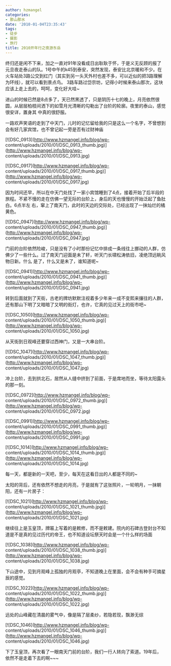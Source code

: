 ```yaml
---
author: hzmangel
categories:
- 那山那水
date: '2010-01-04T23:35:43'
tags:
- 徒步
- 摄影
- 旅行
title: 2010开年行之夜游东岳
---
```

终归还是闲不下来，加之一直对91年没看成日出耿耿于怀，于是义无反顾的报了元旦夜走泰山的队。<!--more-->1号中午的k45到泰安，突然发现，泰安比北京暖和不少。在火车站处3路公交到红门（其实到另一头天外村也差不多，可以近似的把3路理解为环线），就可以看到景点鸟。
3路车路过岱宗坊，记得小时候来泰山那次，这块应该上走上去的，呵呵，变化好大哇~

进山的时候已然是8点多了，天已然黑透了，只是阴历十七的晚上，月亮依然很圆，从层层柏枝间洒下的如雪月光清晰的勾勒出了台阶的轮廓。夜里的泰山，感觉很安详，置身其
中真的很舒服。

一路欢声笑语的走到了中天门，儿时的记忆留给我的只是这么一个名字，不曾想到会有好几家宾馆，也不曾记起一旁是否有过财神庙

[![DSC_0913](http://www.hzmangel.info/blog/wp-
content/uploads/2010/01/DSC_0913_thumb.jpg)](http://www.hzmangel.info/blog/wp-
content/uploads/2010/01/DSC_0913.jpg)

[![DSC_0917](http://www.hzmangel.info/blog/wp-
content/uploads/2010/01/DSC_0917_thumb.jpg)](http://www.hzmangel.info/blog/wp-
content/uploads/2010/01/DSC_0917.jpg)

因为时间还早，所以在中天门处找了一家小宾馆睡到了4点，接着开始了后半段的旅程。不紧不慢的走在仿佛一望无际的台阶上，身后的天也慢慢的开始泛起了鱼肚白。6点半左
右，窜上了南天门，此时的天边的交际处，已经出现了一抹灿烂的橘黄色。

[![DSC_0947](http://www.hzmangel.info/blog/wp-
content/uploads/2010/01/DSC_0947_thumb.jpg)](http://www.hzmangel.info/blog/wp-
content/uploads/2010/01/DSC_0947.jpg)

门前的台阶依然险峻，只是没有了小时那份记忆中排成一条线往上挪动的人群，仿佛少了一些什么。过了南天门迎面是未了轩，听天门长啸松涛依旧，凌绝顶远眺风物日新。什么
是了，什么又是未了，谁知道呢~

[![DSC_0941](http://www.hzmangel.info/blog/wp-
content/uploads/2010/01/DSC_0941_thumb.jpg)](http://www.hzmangel.info/blog/wp-
content/uploads/2010/01/DSC_0941.jpg)

转到后面就到了天街，古老的牌坊默默注视着多少年来一成不变熙来攘往的人群，还有那山下明了又暗暗了又明的街灯，也许，它真的见过天上的街市吧~

[![DSC_1050](http://www.hzmangel.info/blog/wp-
content/uploads/2010/01/DSC_1050_thumb.jpg)](http://www.hzmangel.info/blog/wp-
content/uploads/2010/01/DSC_1050.jpg)

从天街到日观峰还要穿过西神门，又是一大串台阶。

[![DSC_1047](http://www.hzmangel.info/blog/wp-
content/uploads/2010/01/DSC_1047_thumb.jpg)](http://www.hzmangel.info/blog/wp-
content/uploads/2010/01/DSC_1047.jpg)

冲上台阶，去到拱北石，居然从人缝中挤到了前面，于是席地而坐，等待太阳露头的那一刻。

[![DSC_0972](http://www.hzmangel.info/blog/wp-
content/uploads/2010/01/DSC_0972_thumb.jpg)](http://www.hzmangel.info/blog/wp-
content/uploads/2010/01/DSC_0972.jpg)

[![DSC_0991](http://www.hzmangel.info/blog/wp-
content/uploads/2010/01/DSC_0991_thumb.jpg)](http://www.hzmangel.info/blog/wp-
content/uploads/2010/01/DSC_0991.jpg)

[![DSC_1014](http://www.hzmangel.info/blog/wp-
content/uploads/2010/01/DSC_1014_thumb.jpg)](http://www.hzmangel.info/blog/wp-
content/uploads/2010/01/DSC_1014.jpg)

每一天，都是新的一天吧，至少，每天在这看日出的人都是不同的~

太阳的背后，还有依然不想走的月亮，于是就有了这张照片，一轮明月，一抹朝阳，还有一片房子：

[![DSC_1021](http://www.hzmangel.info/blog/wp-
content/uploads/2010/01/DSC_1021_thumb.jpg)](http://www.hzmangel.info/blog/wp-
content/uploads/2010/01/DSC_1021.jpg)

继续往上是玉皇顶，牌匾上写着的是敕修，而不是敕建。院内的石碑古登封台不知道是不是真的见过历代的帝王，也不知道设坛祭天时会是一个什么样的场面

[![DSC_1038](http://www.hzmangel.info/blog/wp-
content/uploads/2010/01/DSC_1038_thumb.jpg)](http://www.hzmangel.info/blog/wp-
content/uploads/2010/01/DSC_1038.jpg)

下山途中，见到月观峰上孤独的月观亭，不知道晚上在里面，会不会有种手可摘星辰的感觉。

[![DSC_1022](http://www.hzmangel.info/blog/wp-
content/uploads/2010/01/DSC_1022_thumb.jpg)](http://www.hzmangel.info/blog/wp-
content/uploads/2010/01/DSC_1022.jpg)

远处的山峰藏在清晨的雾气中，像是隔了层柔纱，若隐若现，飘渺无综

[![DSC_1046](http://www.hzmangel.info/blog/wp-
content/uploads/2010/01/DSC_1046_thumb.jpg)](http://www.hzmangel.info/blog/wp-
content/uploads/2010/01/DSC_1046.jpg)

下了玉皇顶，再次看了一眼南天门前的台阶，我们一行人转向了索道。19年后，依然不是走着下去的啊~~~